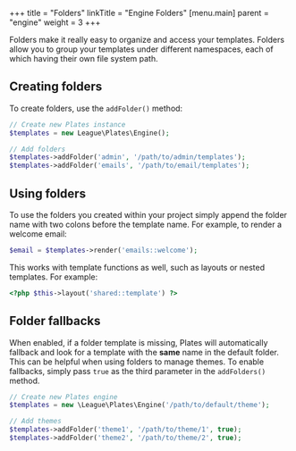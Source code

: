 +++
title = "Folders"
linkTitle = "Engine Folders"
[menu.main]
parent = "engine"
weight = 3
+++

Folders make it really easy to organize and access your templates. Folders allow you to group your templates under different namespaces, each of which having their own file system path.

## Creating folders

To create folders, use the `addFolder()` method:

~~~ php
// Create new Plates instance
$templates = new League\Plates\Engine();

// Add folders
$templates->addFolder('admin', '/path/to/admin/templates');
$templates->addFolder('emails', '/path/to/email/templates');
~~~

## Using folders

To use the folders you created within your project simply append the folder name with two colons before the template name. For example, to render a welcome email:

~~~ php
$email = $templates->render('emails::welcome');
~~~

This works with template functions as well, such as layouts or nested templates. For example:

~~~ php
<?php $this->layout('shared::template') ?>
~~~

## Folder fallbacks

When enabled, if a folder template is missing, Plates will automatically fallback and look for a template with the **same** name in the default folder. This can be helpful when using folders to manage themes. To enable fallbacks, simply pass `true` as the third parameter in the `addFolders()` method.

~~~ php
// Create new Plates engine
$templates = new \League\Plates\Engine('/path/to/default/theme');

// Add themes
$templates->addFolder('theme1', '/path/to/theme/1', true);
$templates->addFolder('theme2', '/path/to/theme/2', true);
~~~